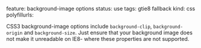 feature: background-image options
status: use
tags: gtie8 fallback
kind: css
polyfillurls:

CSS3 background-image options include `background-clip`, `background-origin` and `background-size`. Just ensure that your background image does not make it unreadable on IE8- where these properties are not supported.